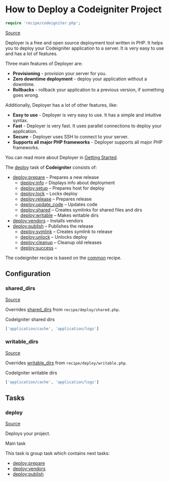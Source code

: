 <!-- DO NOT EDIT THIS FILE! -->
<!-- Instead edit recipe/codeigniter.php -->
<!-- Then run bin/docgen -->

# How to Deploy a Codeigniter Project

```php
require 'recipe/codeigniter.php';
```

[Source](/recipe/codeigniter.php)

Deployer is a free and open source deployment tool written in PHP. 
It helps you to deploy your Codeigniter application to a server. 
It is very easy to use and has a lot of features. 

Three main features of Deployer are:
- **Provisioning** - provision your server for you.
- **Zero downtime deployment** - deploy your application without a downtime.
- **Rollbacks** - rollback your application to a previous version, if something goes wrong.

Additionally, Deployer has a lot of other features, like:
- **Easy to use** - Deployer is very easy to use. It has a simple and intuitive syntax.
- **Fast** - Deployer is very fast. It uses parallel connections to deploy your application.
- **Secure** - Deployer uses SSH to connect to your server.
- **Supports all major PHP frameworks** - Deployer supports all major PHP frameworks.

You can read more about Deployer in [Getting Started](/docs/getting-started.md).

The [deploy](#deploy) task of **Codeigniter** consists of:
* [deploy:prepare](/docs/recipe/common.md#deployprepare) – Prepares a new release
  * [deploy:info](/docs/recipe/deploy/info.md#deployinfo) – Displays info about deployment
  * [deploy:setup](/docs/recipe/deploy/setup.md#deploysetup) – Prepares host for deploy
  * [deploy:lock](/docs/recipe/deploy/lock.md#deploylock) – Locks deploy
  * [deploy:release](/docs/recipe/deploy/release.md#deployrelease) – Prepares release
  * [deploy:update_code](/docs/recipe/deploy/update_code.md#deployupdate_code) – Updates code
  * [deploy:shared](/docs/recipe/deploy/shared.md#deployshared) – Creates symlinks for shared files and dirs
  * [deploy:writable](/docs/recipe/deploy/writable.md#deploywritable) – Makes writable dirs
* [deploy:vendors](/docs/recipe/deploy/vendors.md#deployvendors) – Installs vendors
* [deploy:publish](/docs/recipe/common.md#deploypublish) – Publishes the release
  * [deploy:symlink](/docs/recipe/deploy/symlink.md#deploysymlink) – Creates symlink to release
  * [deploy:unlock](/docs/recipe/deploy/lock.md#deployunlock) – Unlocks deploy
  * [deploy:cleanup](/docs/recipe/deploy/cleanup.md#deploycleanup) – Cleanup old releases
  * [deploy:success](/docs/recipe/common.md#deploysuccess) – 


The codeigniter recipe is based on the [common](/docs/recipe/common.md) recipe.

## Configuration
### shared_dirs
[Source](https://github.com/deployphp/deployer/blob/master/recipe/codeigniter.php#L9)

Overrides [shared_dirs](/docs/recipe/deploy/shared.md#shared_dirs) from `recipe/deploy/shared.php`.

CodeIgniter shared dirs

```php title="Default value"
['application/cache', 'application/logs']
```


### writable_dirs
[Source](https://github.com/deployphp/deployer/blob/master/recipe/codeigniter.php#L12)

Overrides [writable_dirs](/docs/recipe/deploy/writable.md#writable_dirs) from `recipe/deploy/writable.php`.

CodeIgniter writable dirs

```php title="Default value"
['application/cache', 'application/logs']
```



## Tasks

### deploy
[Source](https://github.com/deployphp/deployer/blob/master/recipe/codeigniter.php#L18)

Deploys your project.

Main task


This task is group task which contains next tasks:
* [deploy:prepare](/docs/recipe/common.md#deployprepare)
* [deploy:vendors](/docs/recipe/deploy/vendors.md#deployvendors)
* [deploy:publish](/docs/recipe/common.md#deploypublish)


